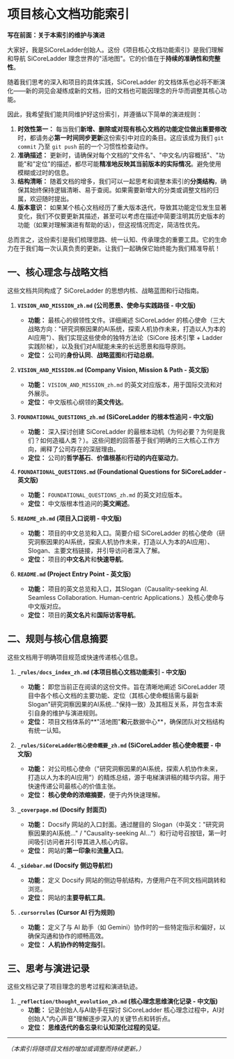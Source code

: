 # 项目核心文档功能索引

**写在前面：关于本索引的维护与演进**

大家好，我是SiCoreLadder创始人。这份《项目核心文档功能索引》是我们理解和导航 SiCoreLadder 理念世界的"活地图"。它的价值在于**持续的准确性和完整性**。

随着我们思考的深入和项目的具体实践，SiCoreLadder 的文档体系也必将不断演化——新的洞见会凝练成新的文档，旧的文档也可能因理念的升华而调整其核心功能。

因此，我希望我们能共同维护好这份索引，并遵循以下简单的演进规则：

1.  **时效性第一：** 每当我们**新增、删除或对现有核心文档的功能定位做出重要修改**时，都请务必**第一时间同步更新**这份索引中对应的条目。这应该成为我们 `git commit` 乃至 `git push` 前的一个习惯性检查动作。
2.  **准确描述：** 更新时，请确保对每个文档的"文件名"、"中文名/内容概括"、"功能"和"定位"的描述，都尽可能**精准地反映其当前版本的实际情况**。避免使用模糊或过时的信息。
3.  **结构清晰：** 随着文档的增多，我们可以一起思考和调整本索引的**分类结构**，确保其始终保持逻辑清晰、易于查阅。如果需要新增大的分类或调整文档的归属，欢迎随时提出。
4.  **版本意识：** 如果某个核心文档经历了重大版本迭代，导致其功能定位发生显著变化，我们不仅要更新其描述，甚至可以考虑在描述中简要注明其历史版本的功能（如果对理解演进有帮助的话），但这视情况而定，简洁性优先。

总而言之，这份索引是我们梳理思路、统一认知、传承理念的重要工具。它的生命力在于我们每一次认真负责的更新。让我们一起确保它始终能为我们精准导航！


## 一、核心理念与战略文档

这些文档共同构成了 SiCoreLadder 的思想内核、战略蓝图和行动指南。

1.  **`VISION_AND_MISSION_zh.md` (公司愿景、使命与实践路径 - 中文版)**
    *   **功能：** 最核心的纲领性文件。详细阐述 SiCoreLadder 的核心使命（三大战略方向："研究洞察因果的AI系统，探索人机协作未来，打造以人为本的AI应用"）、我们实现这些使命的独特方法论（SiCore 技术引擎 + Ladder 实践阶梯），以及我们对AI赋能未来的长远愿景和指导原则。
    *   **定位：** 公司的**身份认同**、**战略蓝图**和**行动总纲**。

2.  **`VISION_AND_MISSION.md` (Company Vision, Mission & Path - 英文版)**
    *   **功能：** `VISION_AND_MISSION_zh.md` 的英文对应版本，用于国际交流和对外展示。
    *   **定位：** 中文版核心纲领的**英文传达**。

3.  **`FOUNDATIONAL_QUESTIONS_zh.md` (SiCoreLadder 的根本性追问 - 中文版)**
    *   **功能：** 深入探讨创建 SiCoreLadder 的最根本动机（为何必要？为何是我们？如何造福人类？）。这些问题的回答基于我们明确的三大核心工作方向，阐释了公司存在的深层理由。
    *   **定位：** 公司的**哲学基石**、**价值根基**和**行动的内在驱动力**。

4.  **`FOUNDATIONAL_QUESTIONS.md` (Foundational Questions for SiCoreLadder - 英文版)**
    *   **功能：** `FOUNDATIONAL_QUESTIONS_zh.md` 的英文对应版本。
    *   **定位：** 中文版根本性追问的**英文阐述**。

5.  **`README_zh.md` (项目入口说明 - 中文版)**
    *   **功能：** 项目的中文总览和入口。简要介绍 SiCoreLadder 的核心使命（研究洞察因果的AI系统，探索人机协作未来，打造以人为本的AI应用）、Slogan、主要文档链接，并引导访问者深入了解。
    *   **定位：** 项目的**中文名片**和**快速导航**。

6.  **`README.md` (Project Entry Point - 英文版)**
    *   **功能：** 项目的英文总览和入口，其Slogan（Causality-seeking AI. Seamless Collaboration. Human-centric Applications.）及核心使命与中文版对应。
    *   **定位：** 项目的**英文名片**和**国际访客导航**。

## 二、规则与核心信息摘要

这些文档用于明确项目规范或快速传递核心信息。

1.  **`_rules/docs_index_zh.md` (本项目核心文档功能索引 - 中文版)**
    *   **功能：** 即您当前正在阅读的这份文件。旨在清晰地阐述 SiCoreLadder 项目中各个核心文档的主要功能、定位（其核心使命概括需与最新Slogan"研究洞察因果的AI系统..."保持一致）及其相互关系，并包含本索引自身的维护与演进规则。
    *   **定位：** 项目文档体系的**"活地图"**和**元数据中心**，确保团队对文档结构有统一认知。

2.  **`_rules/SiCoreLadder核心使命概要_zh.md` (SiCoreLadder 核心使命概要 - 中文版)**
    *   **功能：** 对公司核心使命（"研究洞察因果的AI系统，探索人机协作未来，打造以人为本的AI应用"）的精炼总结，源于电梯演讲稿的精华内容。用于快速传递公司最核心的价值主张。
    *   **定位：** **核心使命的浓缩摘要**，便于内外快速理解。

3.  **`_coverpage.md` (Docsify 封面页)**
    *   **功能：** Docsify 网站的入口封面。通过醒目的 Slogan（中英文："研究洞察因果的AI系统..." / "Causality-seeking AI..."）和行动号召按钮，第一时间吸引访问者并引导其进入核心内容。
    *   **定位：** 网站的**第一印象**和**流量入口**。

4.  **`_sidebar.md` (Docsify 侧边导航栏)**
    *   **功能：** 定义 Docsify 网站的侧边导航结构，方便用户在不同文档间跳转和浏览。
    *   **定位：** 网站的**主要导航工具**。

5.  **`.cursorrules` (Cursor AI 行为规则)**
    *   **功能：** 定义了与 AI 助手（如 Gemini）协作时的一些特定指示和偏好，以确保沟通和协作的顺畅高效。
    *   **定位：** **人机协作的特定指引**。

## 三、思考与演进记录

这些文档记录了项目理念的思考过程和演进轨迹。

1.  **`_reflection/thought_evolution_zh.md` (核心理念思维演化记录 - 中文版)**
    *   **功能：** 记录创始人与AI助手在探讨 SiCoreLadder 核心理念过程中，AI对创始人"内心声音"理解逐步深入的关键节点和转折点。
    *   **定位：** **思维迭代的备忘录**和**认知深化过程的见证**。

---
*（本索引将随项目文档的增加或调整而持续更新。）* 